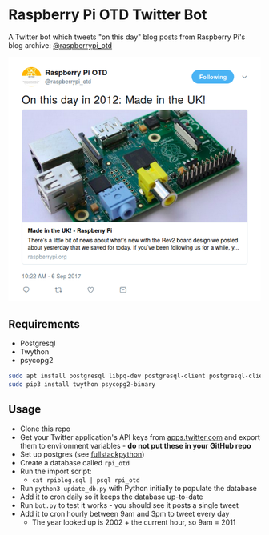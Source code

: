 # Raspberry Pi OTD Twitter Bot

A Twitter bot which tweets "on this day" blog posts from Raspberry Pi's blog archive: [@raspberrypi_otd](https://twitter.com/raspberrypi_otd)

![](made-in-the-uk.png)

## Requirements

- Postgresql
- Twython
- psycopg2

```bash
sudo apt install postgresql libpq-dev postgresql-client postgresql-client-common
sudo pip3 install twython psycopg2-binary
```

## Usage

- Clone this repo
- Get your Twitter application's API keys from [apps.twitter.com](http://apps.twitter.com/) and export them to environment variables - **do not put these in your GitHub repo**
- Set up postgres (see [fullstackpython](https://www.fullstackpython.com/blog/postgresql-python-3-psycopg2-ubuntu-1604.html))
- Create a database called `rpi_otd`
- Run the import script:
    - `cat rpiblog.sql | psql rpi_otd`
- Run `python3 update_db.py` with Python initially to populate the database
- Add it to cron daily so it keeps the database up-to-date
- Run `bot.py` to test it works - you should see it posts a single tweet
- Add it to cron hourly between 9am and 3pm to tweet every day
    - The year looked up is 2002 + the current hour, so 9am = 2011
